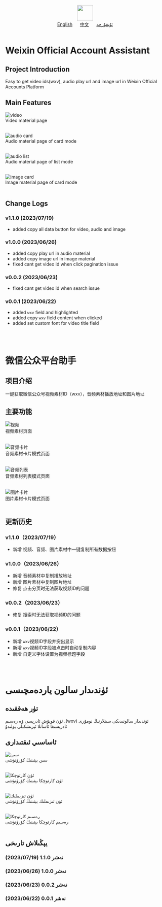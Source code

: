 <p align="center">
  <img height="50" src="https://foruda.gitee.com/images/1687752205209920630/a40c0275_493486.png"/>
  <br>
  <a href="#Weixin-Official-Account-Assistant">English</a>
  <a style="margin:0 20px;" href="#微信公众平台助手">中文</a>
  <a href="#ئۈندىدار-سالون-ياردەمچىسى">ئۇيغۇرچە</a>
  <br>
  <br>
</p>

# Weixin Official Account Assistant

## Project Introduction
Easy to get video ids(wxv), audio play url and image url in Weixin Official Accounts Platform

## Main Features
![video](https://foruda.gitee.com/images/1687749295040109590/afeae931_493486.png "video")
<br>
Video material page
<br>
<br>

![audio card](https://foruda.gitee.com/images/1687751056713397077/36e260b2_493486.png "audio card")
<br>
Audio material page of card mode
<br>
<br>

![audio list](https://foruda.gitee.com/images/1687751101607027819/5016483a_493486.png "audio list")
<br>
Audio material page of list mode
<br>
<br>

![image card](https://foruda.gitee.com/images/1687751145906412671/f8e9fb76_493486.png "image card")
<br>
Image material page of card mode
<br>
<br>

## Change Logs

### v1.1.0 (2023/07/19)
- added copy all data button for video, audio and image

### v1.0.0 (2023/06/26)
- added copy play url in audio material
- added copy image url in image material
- fixed cant get video id when click pagination issue

### v0.0.2 (2023/06/23)
- fixed cant get video id when search issue

### v0.0.1 (2023/06/22)
- added `wxv` field and highlighted
- added copy `wxv` field content when clicked
- added set custom font for video title field

<br>
<br>

# 微信公众平台助手

## 项目介绍
一键获取微信公众号视频素材ID（wxv），音频素材播放地址和图片地址

## 主要功能
![视频](https://foruda.gitee.com/images/1687749295040109590/afeae931_493486.png "视频")
<br>
视频素材页面
<br>
<br>

![音频卡片](https://foruda.gitee.com/images/1687751199725908834/86a4e7dd_493486.png "音频卡片")
<br>
音频素材卡片模式页面
<br>
<br>

![音频列表](https://foruda.gitee.com/images/1687751232180947311/05dc65ad_493486.png "音频列表")
<br>
音频素材列表模式页面
<br>
<br>

![图片卡片](https://foruda.gitee.com/images/1687751261477632472/286c9ec5_493486.png "图片卡片")
<br>
图片素材卡片模式页面
<br>
<br>

## 更新历史

### v1.1.0（2023/07/19）
- 新增 视频、音频、图片素材中一键复制所有数据按钮

### v1.0.0（2023/06/26）
- 新增 音频素材中复制播放地址
- 新增 图片素材中复制图片地址
- 修复 点击分页时无法获取视频ID的问题

### v0.0.2（2023/06/23）
- 修复 搜索时无法获取视频ID的问题

### v0.0.1（2023/06/22）
- 新增 `wxv`视频ID字段并突出显示
- 新增 `wxv`视频ID字段被点击时自动复制内容
- 新增 自定义字体设置为视频标题字段

<br>
<br>

# ئۈندىدار سالون ياردەمچىسى

## تۈر ھەققىدە
‫ئۈندىدار سالونىدىكى سىنلارنىڭ نومۇرى (wxv)، ئۈن قويۇش ئادرېسى ۋە رەسىم ئادرېسىغا ئاسانلا ئېرىشكىلى بولىدۇ

## ئاساسىي ئىقتىدارى
![سىن](https://foruda.gitee.com/images/1687749295040109590/afeae931_493486.png "سىن")
<br>
سىن بېتىنىڭ كۆرۈنۈشى
<br>
<br>

![ئۈن كارتوچكا](https://foruda.gitee.com/images/1687749355427780996/7bc5f27a_493486.png "ئۈن كارتوچكا")
<br>
ئۈن كارتوچكا بېتىنىڭ كۆرۈنۈشى
<br>
<br>

![ئۈن تىزىملىك](https://foruda.gitee.com/images/1687749393723223493/ff14a74f_493486.png "ئۈن تىزىملىك")
<br>
ئۈن تىزىملىك بېتىنىڭ كۆرۈنۈشى
<br>
<br>

![رەسىم كارتوچكا](https://foruda.gitee.com/images/1687750673813810429/d534795b_493486.png "رەسىم كارتوچكا")
<br>
رەسىم كارتوچكا بېتىنىڭ كۆرۈنۈشى
<br>
<br>

## يېڭىلاش تارىخى

### نەشر 1.1.0 (2023/07/19)

### نەشر 1.0.0 (2023/06/26)

### نەشر 0.0.2 (2023/06/23)

### نەشر 0.0.1 (2023/06/22)
